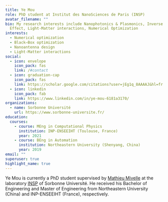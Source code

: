```yaml
---
title: Ye Mou
role: PhD student at Institut des NanoSciences de Paris (INSP)
avatar_filename: ""
bio: My research interests include Nanophotonics & Plasmonics, Inverse Faraday
  Effect, Light-Matter interactions, Numerical Optimization
interests:
  - Numerical optimization
  - Black–Box optimization
  - Nanoantenna design
  - Light-Matter interactions
social:
  - icon: envelope
    icon_pack: fas
    link: /#contact
  - icon: graduation-cap
    icon_pack: fas
    link: https://scholar.google.com/citations?user=jEg1q_8AAAAJ&hl=fr
  - icon: linkedin
    icon_pack: fab
    link: https://www.linkedin.com/in/ye-mou-6181a3170/
organizations:
  - name: Sorbonne Université
    url: https://www.sorbonne-universite.fr/
education:
  courses:
    - course: MEng in Computational Physics
      institution: INP-ENSEEIHT (Toulouse, France)
      year: 2021
    - course: BEng in Automation
      institution: Northeastern University (Shenyang, China)
      year: 2019
email: ""
superuser: true
highlight_name: true
---
```

Ye Mou is currently a PhD student supervised by [Mathieu Mivelle](https://sites.google.com/view/mathieumivelle/home) at the laboratory [INSP](https://w3.insp.upmc.fr/) of Sorbonne Université. He received his Bachelor of Engineering and Master of Engineering from Northeastern University (China) and INP-ENSEEIHT (France), respectively.